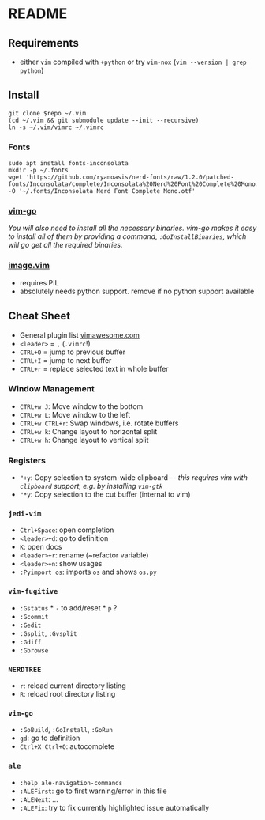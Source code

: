 # README

## Requirements

* either `vim` compiled with `+python` or try `vim-nox` (`vim --version | grep python`)

## Install

```bash:
git clone $repo ~/.vim
(cd ~/.vim && git submodule update --init --recursive)
ln -s ~/.vim/vimrc ~/.vimrc
```

### Fonts

```
sudo apt install fonts-inconsolata
mkdir -p ~/.fonts
wget 'https://github.com/ryanoasis/nerd-fonts/raw/1.2.0/patched-fonts/Inconsolata/complete/Inconsolata%20Nerd%20Font%20Complete%20Mono.otf' -O '~/.fonts/Inconsolata Nerd Font Complete Mono.otf'
```

### [vim-go](https://github.com/fatih/vim-go)

*You will also need to install all the necessary binaries. vim-go makes it easy to install all of them by providing a command, `:GoInstallBinaries`, which will go get all the required binaries.*


### [image.vim](https://github.com/ashisha/image.vim)

* requires PIL
* absolutely needs python support. remove if no python support available


## Cheat Sheet

* General plugin list [vimawesome.com](https://vimawesome.com/)
* `<leader>` = `,` (`.vimrc`!)
* `CTRL+O` = jump to previous buffer
* `CTRL+I` = jump to next buffer
* `CTRL+r` = replace selected text in whole buffer

### Window Management

* `CTRL+w J`: Move window to the bottom
* `CTRL+w L`: Move window to the left
* `CTRL+w CTRL+r`: Swap windows, i.e. rotate buffers
* `CTRL+w k`: Change layout to horizontal split
* `CTRL+w h`: Change layout to vertical split

### Registers

* `"+y`: Copy selection to system-wide clipboard -- *this requires vim with `clipboard` support, e.g. by installing `vim-gtk`*
* `"*y`: Copy selection to the cut buffer (internal to vim)


### `jedi-vim`

* `Ctrl+Space`: open completion
* `<leader>+d`: go to definition
* `K`: open docs
* `<leader>+r`: rename (~refactor variable)
* `<leader>+n`: show usages
* `:Pyimport os`: imports `os` and shows `os.py` 

### `vim-fugitive`

* `:Gstatus`
		* `-` to add/reset 
		* `p` ?
* `:Gcommit`
* `:Gedit`
* `:Gsplit`, `:Gvsplit`
* `:Gdiff`
* `:Gbrowse`

### `NERDTREE`

* `r`: reload current directory listing
* `R`: reload root directory listing

### `vim-go`

* `:GoBuild`, `:GoInstall`, `:GoRun`
* `gd`: go to definition
* `Ctrl+X Ctrl+O`: autocomplete

### `ale`

* `:help ale-navigation-commands`
* `:ALEFirst`: go to first warning/error in this file
* `:ALENext`: ...
* `:ALEFix`: try to fix currently highlighted issue automatically

